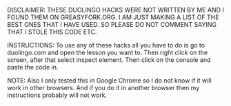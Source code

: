 DISCLAIMER:
THESE DUOLINGO HACKS WERE NOT WRITTEN BY ME AND I FOUND THEM ON GREASYFORK.ORG. I AM JUST MAKING A LIST OF THE BEST ONES THAT I HAVE USED. SO PLEASE DO NOT COMMENT SAYING THAT I STOLE THIS CODE ETC. 

INSTRUCTIONS:
To use any of these hacks all you have to do is go to duolingo.com and open the lesson you want to. Then right click on the screen, after that select inspect element. Then click on the console and paste the code in.

NOTE:
      Also I only tested this in Google Chrome so I do not know if it will work in other browsers. And if you do it in another browser then my instructions probably will not work.
